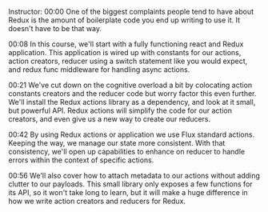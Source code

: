 Instructor: 00:00 One of the biggest complaints people tend to have about Redux is the amount of boilerplate code you end up writing to use it. It doesn't have to be that way.

00:08 In this course, we'll start with a fully functioning react and Redux application. This application is wired up with constants for our actions, action creators, reducer using a switch statement like you would expect, and redux func middleware for handling async actions.

00:21 We've cut down on the cognitive overload a bit by colocating action constants creators and the reducer code but worry factor this even further. We'll install the Redux actions library as a dependency, and look at it small, but powerful API. Redux actions will simplify the code for our action creators, and even give us a new way to create our reducers.

00:42 By using Redux actions or application we use Flux standard actions. Keeping the way, we manage our state more consistent. With that consistency, we'll open up capabilities to enhance on reducer to handle errors within the context of specific actions.

00:56 We'll also cover how to attach metadata to our actions without adding clutter to our payloads. This small library only exposes a few functions for its API, so it won't take long to learn, but it will make a huge difference in how we write action creators and reducers for Redux.